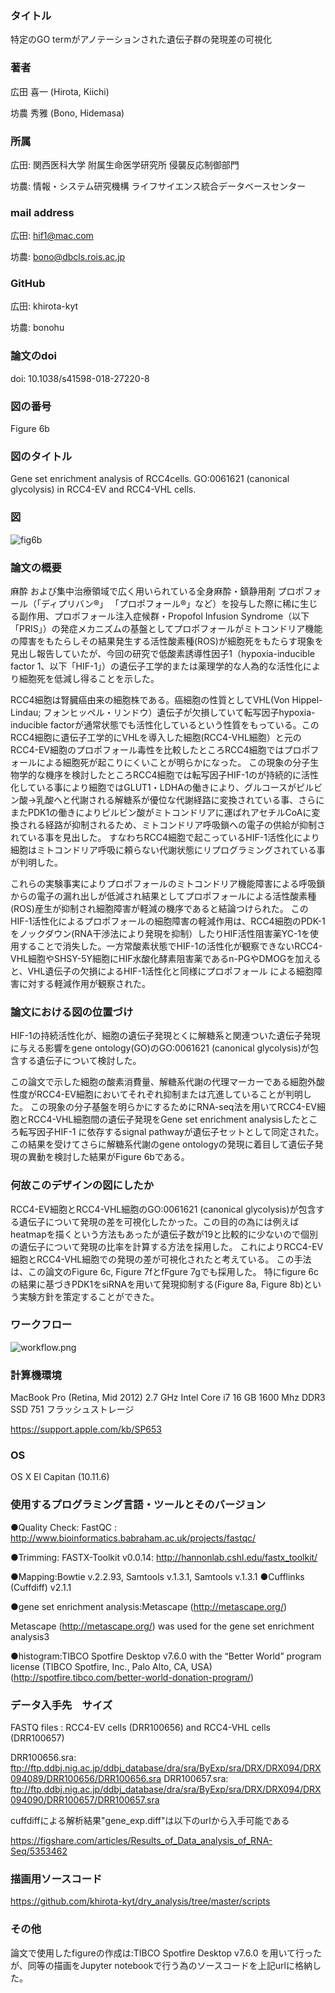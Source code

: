 ### タイトル
特定のGO termがアノテーションされた遺伝子群の発現差の可視化

### 著者
広田 喜一 (Hirota, Kiichi)

坊農 秀雅 (Bono, Hidemasa)

### 所属
広田: 関西医科大学 附属生命医学研究所 侵襲反応制御部門

坊農: 情報・システム研究機構 ライフサイエンス統合データベースセンター

###  mail address
広田: hif1@mac.com

坊農: bono@dbcls.rois.ac.jp

### GitHub
広田: khirota-kyt

坊農: bonohu


###  論文のdoi
doi: 10.1038/s41598-018-27220-8

###  図の番号
Figure 6b

### 図のタイトル
Gene set enrichment analysis of RCC4cells.
GO:0061621 (canonical glycolysis) in RCC4-EV and RCC4-VHL cells.

### 図

![fig6b](https://github.com/khirota-kyt/dry_analysis/blob/master/fig6b.png)

### 論文の概要

麻酔 および集中治療領域で広く用いられている全身麻酔・鎮静用剤 プロポフォール（「ディプリバン®」 「プロポフォール®」など）を投与した際に稀に生じる副作用、プロポフォール注入症候群・Propofol Infusion Syndrome（以下「PRIS」）の発症メカニズムの基盤としてプロポフォールがミトコンドリア機能の障害をもたらしその結果発生する活性酸素種(ROS)が細胞死をもたらす現象を見出し報告していたが、今回の研究で低酸素誘導性因子1（hypoxia-inducible factor 1、以下「HIF-1」）の遺伝子工学的または薬理学的な人為的な活性化により細胞死を低減し得ることを示した。

RCC4細胞は腎臓癌由来の細胞株である。癌細胞の性質としてVHL(Von Hippel-Lindau; フォンヒッペル・リンドウ）遺伝子が欠損していて転写因子hypoxia-inducible factorが通常状態でも活性化しているという性質をもっている。このRCC4細胞に遺伝子工学的にVHLを導入した細胞(RCC4-VHL細胞）と元のRCC4-EV細胞のプロポフォール毒性を比較したところRCC4細胞ではプロポフォールによる細胞死が起こりにくいことが明らかになった。
この現象の分子生物学的な機序を検討したところRCC4細胞では転写因子HIF-1のが持続的に活性化している事により細胞ではGLUT1・LDHAの働きにより、グルコースがピルビン酸→乳酸へと代謝される解糖系が優位な代謝経路に変換されている事、さらにまたPDK1の働きによりピルビン酸がミトコンドリアに運ばれアセチルCoAに変換される経路が抑制されるため、ミトコンドリア呼吸鎖への電子の供給が抑制されている事を見出した。
すなわちRCC4細胞で起こっているHIF-1活性化により細胞はミトコンドリア呼吸に頼らない代謝状態にリプログラミングされている事が判明した。

これらの実験事実によりプロポフォールのミトコンドリア機能障害による呼吸鎖からの電子の漏れ出しが低減され結果としてプロポフォールによる活性酸素種(ROS)産生が抑制され細胞障害が軽減の機序であると結論つけられた。
このHIF-1活性化によるプロポフォールの細胞障害の軽減作用は、RCC4細胞のPDK-1をノックダウン(RNA干渉法により発現を抑制）したりHIF活性阻害薬YC-1を使用することで消失した。一方常酸素状態でHIF-1の活性化が観察できないRCC4-VHL細胞やSHSY-5Y細胞にHIF水酸化酵素阻害薬であるn-PGやDMOGを加えると、VHL遺伝子の欠損によるHIF-1活性化と同様にプロポフォール による細胞障害に対する軽減作用が観察された。


### 論文における図の位置づけ

HIF-1の持続活性化が、細胞の遺伝子発現とくに解糖系と関連ついた遺伝子発現に与える影響をgene ontology(GO)のGO:0061621 (canonical glycolysis)が包含する遺伝子について検討した。

この論文で示した細胞の酸素消費量、解糖系代謝の代理マーカーである細胞外酸性度がRCC4-EV細胞においてそれぞれ抑制または亢進していることが判明した。
この現象の分子基盤を明らかにするためにRNA-seq法を用いてRCC4-EV細胞とRCC4-VHL細胞間の遺伝子発現をGene set enrichment analysisしたところ転写因子HIF-1 に依存するsignal pathwayが遺伝子セットとして同定された。
この結果を受けてさらに解糖系代謝のgene ontologyの発現に着目して遺伝子発現の異動を検討した結果がFigure 6bである。

### 何故このデザインの図にしたか

RCC4-EV細胞とRCC4-VHL細胞のGO:0061621 (canonical glycolysis)が包含する遺伝子について発現の差を可視化したかった。この目的の為には例えばheatmapを描くという方法もあったが遺伝子数が19と比較的に少ないので個別の遺伝子について発現の比率を計算する方法を採用した。
これによりRCC4-EV細胞とRCC4-VHL細胞での発現の差が可視化されたと考えている。
この手法は、この論文のFigure 6c, Figure 7fとfFgure 7gでも採用した。
特にfigure 6cの結果に基づきPDK1をsiRNAを用いて発現抑制する(Figure 8a, Figure 8b)という実験方針を策定することができた。

### ワークフロー

![workflow.png](https://github.com/khirota-kyt/dry_analysis/blob/master/workflow.png)

### 計算機環境

MacBook Pro (Retina, Mid 2012)
2.7 GHz Intel Core i7
16 GB 1600 Mhz DDR3
SSD 751 フラッシュストレージ

https://support.apple.com/kb/SP653

### OS 
OS X El Capitan (10.11.6)

### 使用するプログラミング言語・ツールとそのバージョン

●Quality Check: FastQC : http://www.bioinformatics.babraham.ac.uk/projects/fastqc/

●Trimming: FASTX-Toolkit v0.0.14: http://hannonlab.cshl.edu/fastx_toolkit/

●Mapping:Bowtie v.2.2.93, Samtools v.1.3.1, Samtools v.1.3.1 
●Cufflinks (Cuffdiff) v2.1.1

●gene set enrichment analysis:Metascape (http://metascape.org/)

Metascape (http://metascape.org/) was used for the gene set enrichment analysis3

●histogram:TIBCO Spotfire Desktop v7.6.0 with the “Better World” program license (TIBCO Spotfire, Inc., Palo Alto, CA, USA) (http://spotfire.tibco.com/better-world-donation-program/)

### データ入手先　サイズ

FASTQ files : RCC4-EV cells (DRR100656) and RCC4-VHL cells (DRR100657)

DRR100656.sra: ftp://ftp.ddbj.nig.ac.jp/ddbj_database/dra/sra/ByExp/sra/DRX/DRX094/DRX094089/DRR100656/DRR100656.sra
DRR100657.sra: ftp://ftp.ddbj.nig.ac.jp/ddbj_database/dra/sra/ByExp/sra/DRX/DRX094/DRX094090/DRR100657/DRR100657.sra

cuffdiffによる解析結果"gene_exp.diff"は以下のurlから入手可能である

https://figshare.com/articles/Results_of_Data_analysis_of_RNA-Seq/5353462

### 描画用ソースコード

https://github.com/khirota-kyt/dry_analysis/tree/master/scripts


### その他

論文で使用したfigureの作成は:TIBCO Spotfire Desktop v7.6.0 を用いて行ったが、同等の描画をJupyter notebookで行う為のソースコードを上記urlに格納した。

